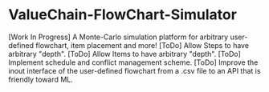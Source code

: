 # ValueChain-FlowChart-Simulator
[Work In Progress] A Monte-Carlo simulation platform for arbitrary user-defined flowchart, item placement and more!
[ToDo] Allow Steps to have arbitrary "depth".
[ToDo] Allow Items to have arbitrary "depth".
[ToDo] Implement schedule and conflict management scheme.
[ToDo] Improve the inout interface of the user-defined flowchart from a .csv file to an API that is friendly toward ML.
